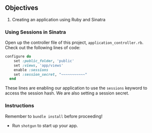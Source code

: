 ## Objectives

1. Creating an application using Ruby and Sinatra

### Using Sessions in Sinatra

Open up the controller file of this project, `application_controller.rb`. Check out the following lines of code: 

```ruby
configure do
    set :public_folder, 'public'
    set :views, 'app/views'
    enable :sessions
    set :session_secret, "~~~~~~~~~~~"
  end
```

These lines are enabling our application to use the `sessions` keyword to access the session hash. We are also setting a session secret. 

### Instructions

Remember to `bundle install` before proceeding!

* Run `shotgun` to start up your app. 
